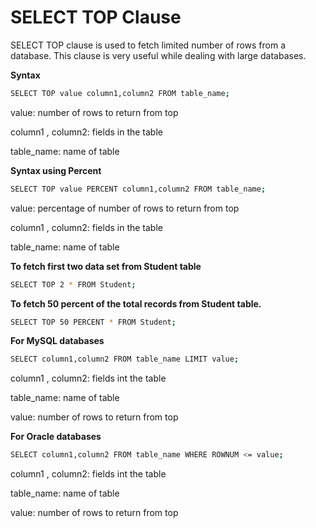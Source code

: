 # SELECT TOP Clause

SELECT TOP clause is used to fetch limited number of rows from a database. This clause is very useful while dealing with large databases.

**Syntax**
``` sh
SELECT TOP value column1,column2 FROM table_name;
``` 

value: number of rows to return from top

column1 , column2: fields in the table

table_name: name of table

**Syntax using Percent**
``` sh
SELECT TOP value PERCENT column1,column2 FROM table_name;
``` 

value: percentage of number of rows to return from top

column1 , column2: fields in the table

table_name: name of table

**To fetch first two data set from Student table**

``` sh
SELECT TOP 2 * FROM Student; 
``` 

**To fetch 50 percent of the total records from Student table.**

``` sh
SELECT TOP 50 PERCENT * FROM Student;
``` 

**For MySQL databases**
``` sh
SELECT column1,column2 FROM table_name LIMIT value;
``` 

column1 , column2: fields int the table

table_name: name of table

value: number of rows to return from top

**For Oracle databases**

``` sh
SELECT column1,column2 FROM table_name WHERE ROWNUM <= value;
``` 

column1 , column2: fields int the table

table_name: name of table

value: number of rows to return from top
